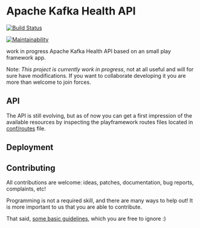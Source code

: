# Apache Kafka Health API


[![Build Status](https://travis-ci.org/purbon/kafka-health-api.svg?branch=master)](https://travis-ci.org/purbon/kafka-health-api)

[![Maintainability](https://api.codeclimate.com/v1/badges/55e33f3a9b4c061a260e/maintainability)](https://codeclimate.com/github/purbon/kafka-health-api/maintainability)

work in progress Apache Kafka Health API based on an small play framework app.

Note: *This project is currently work in progress*, not at all useful and will for 
sure have modifications. If you want to collaborate developing it you are more than welcome
to join forces.

## API

The API is still evolving, but as of now you can get a first impression of the available resources by inspecting the playframework routes files located in [conf/routes](conf/routes) file.

## Deployment

## Contributing


All contributions are welcome: ideas, patches, documentation, bug reports,
complaints, etc!

Programming is not a required skill, and there are many ways to help out!
It is more important to us that you are able to contribute.

That said, [some basic guidelines](CONTRIBUTING.md), which you are free to ignore :)
